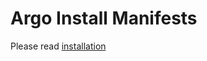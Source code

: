 # Argo Install Manifests

Please read [installation](https://argo-workflows.readthedocs.io/en/v3.5.2/installation/)
